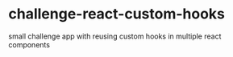 # challenge-react-custom-hooks
small challenge app with reusing custom hooks in multiple react components

